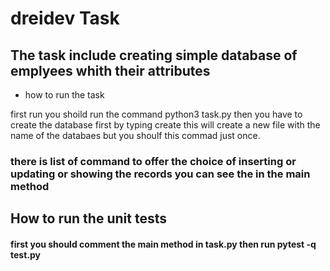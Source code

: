 # dreidev Task
## The task include creating simple database of emplyees whith their attributes 


* how to run the task

first run you shoild run the command python3 task.py then you have to create the database first by typing  create this will create a new file 
with the name of the databaes but you shoulf this commad just once.

### there is list of command to offer the choice of inserting or updating or showing the records you can see the in the main method


## How to run the unit tests 
#### first you should comment the main method in task.py then run pytest -q test.py 
